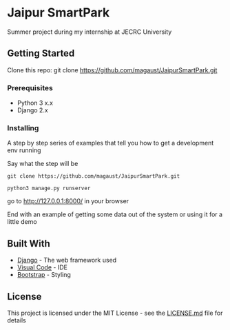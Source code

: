 # Jaipur SmartPark

Summer project during my internship at JECRC University

## Getting Started

Clone this repo:
git clone https://github.com/magaust/JaipurSmartPark.git

### Prerequisites

- Python 3 x.x
- Django 2.x


### Installing

A step by step series of examples that tell you how to get a development env running

Say what the step will be

```
git clone https://github.com/magaust/JaipurSmartPark.git
```

```
python3 manage.py runserver
```

go to http://127.0.0.1:8000/ in your browser

End with an example of getting some data out of the system or using it for a little demo


## Built With

* [Django](http://www.dropwizard.io/1.0.2/docs/) - The web framework used
* [Visual Code](https://maven.apache.org/) - IDE
* [Bootstrap](https://rometools.github.io/rome/) - Styling


## License

This project is licensed under the MIT License - see the [LICENSE.md](LICENSE.md) file for details

